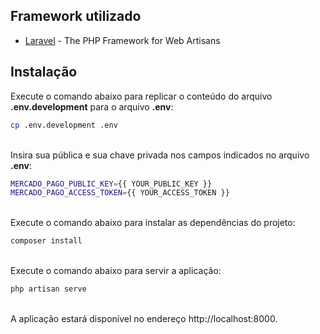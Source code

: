 ## Framework utilizado
- [Laravel] - The PHP Framework for Web Artisans

## Instalação
Execute o comando abaixo para replicar o conteúdo do arquivo **.env.development** para o arquivo **.env**:
```sh
cp .env.development .env
```
\
Insira sua pública e sua chave privada nos campos indicados no arquivo **.env**:
```sh
MERCADO_PAGO_PUBLIC_KEY={{ YOUR_PUBLIC_KEY }}
MERCADO_PAGO_ACCESS_TOKEN={{ YOUR_ACCESS_TOKEN }}
```
\
Execute o comando abaixo para instalar as dependências do projeto:
```sh
composer install
```
\
Execute o comando abaixo para servir a aplicação:
```sh
php artisan serve
```
\
A aplicação estará disponível no endereço http://localhost:8000.


[Laravel]: <https://laravel.com/>